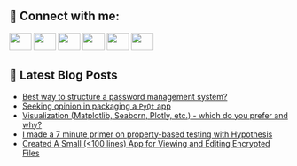 ## 🔎 Connect with me:
[<img height="32" width="40" src="https://cdn.jsdelivr.net/npm/simple-icons@v5/icons/telegram.svg" />](https://t.me/bullbesh)
[<img height="32" width="40" src="https://cdn.jsdelivr.net/npm/simple-icons@v5/icons/vk.svg" />](https://vk.com/bullbesh)
[<img height="32" width="40" src="https://cdn.jsdelivr.net/npm/simple-icons@v5/icons/twitter.svg" />](https://twitter.com/bullbesh1)
[<img height="32" width="40" src="https://cdn.jsdelivr.net/npm/simple-icons@v5/icons/instagram.svg" />](https://www.instagram.com/bullbesh)
[<img height="32" width="40" src="https://cdn.jsdelivr.net/npm/simple-icons@v5/icons/reddit.svg" />](https://www.reddit.com/user/bullbesh)
[<img height="32" width="40" src="https://cdn.jsdelivr.net/npm/simple-icons@v5/icons/youtube.svg" />](https://www.youtube.com/channel/UCtfjRs6uzgq5mfm8S06WTcg)

## 📕 Latest Blog Posts
<!-- BLOG-POST-LIST:START -->
- [Best way to structure a password management system?](https://www.reddit.com/r/Python/comments/vcvi82/best_way_to_structure_a_password_management_system/)
- [Seeking opinion in packaging a `PyQt` app](https://www.reddit.com/r/Python/comments/vcvcoi/seeking_opinion_in_packaging_a_pyqt_app/)
- [Visualization &lpar;Matplotlib, Seaborn, Plotly, etc.&rpar; - which do you prefer and why?](https://www.reddit.com/r/Python/comments/vcupvl/visualization_matplotlib_seaborn_plotly_etc_which/)
- [I made a 7 minute primer on property-based testing with Hypothesis](https://www.reddit.com/r/Python/comments/vcub7n/i_made_a_7_minute_primer_on_propertybased_testing/)
- [Created A Small &lpar;&lt;100 lines&rpar; App for Viewing and Editing Encrypted Files](https://www.reddit.com/r/Python/comments/vctu48/created_a_small_100_lines_app_for_viewing_and/)
<!-- BLOG-POST-LIST:END -->
